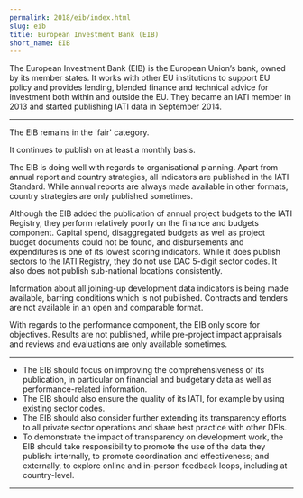 ```yaml
---
permalink: 2018/eib/index.html
slug: eib
title: European Investment Bank (EIB)
short_name: EIB
---
```


The European Investment Bank (EIB) is the European Union’s bank, owned by its member states. It works with other EU institutions to support EU policy and provides lending, blended finance and technical advice for investment both within and outside the EU. They became an IATI member in 2013 and started publishing IATI data in September 2014.

---

The EIB remains in the 'fair' category.

It continues to publish on at least a monthly basis.

The EIB is doing well with regards to organisational planning. Apart from annual report and country strategies, all indicators are published in the IATI Standard. While annual reports are always made available in other formats, country strategies are only published sometimes.

Although the EIB added the publication of annual project budgets to the IATI Registry, they perform relatively poorly on the finance and budgets component. Capital spend, disaggregated budgets as well as project budget documents could not be found, and disbursements and expenditures is one of its lowest scoring indicators. While it does publish sectors to the IATI Registry, they do not use DAC 5-digit sector codes. It also does not publish sub-national locations consistently.

Information about all joining-up development data indicators is being made available, barring conditions which is not published. Contracts and tenders are not available in an open and comparable format.

With regards to the performance component, the EIB only score for objectives. Results are not published, while pre-project impact appraisals and reviews and evaluations are only available sometimes.

---

 * The EIB should focus on improving the comprehensiveness of its publication, in particular on financial and budgetary data as well as performance-related information.
 * The EIB should also ensure the quality of its IATI, for example by using existing sector codes.
 * The EIB should also consider further extending its transparency efforts to all private sector operations and share best practice with other DFIs.
 * To demonstrate the impact of transparency on development work, the EIB should take responsibility to promote the use of the data they publish: internally, to promote coordination and effectiveness; and externally, to explore online and in-person feedback loops, including at country-level.

---
